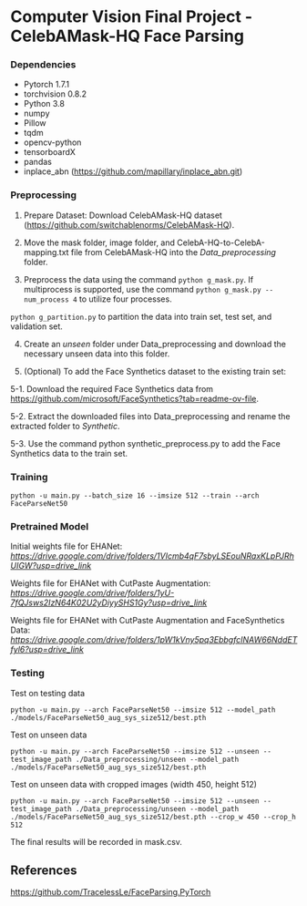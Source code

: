 # Computer Vision Final Project - CelebAMask-HQ Face Parsing

### Dependencies
- Pytorch 1.7.1
- torchvision 0.8.2
- Python 3.8
- numpy
- Pillow
- tqdm
- opencv-python
- tensorboardX
- pandas
- inplace_abn (https://github.com/mapillary/inplace_abn.git)

### Preprocessing
1. Prepare Dataset: Download CelebAMask-HQ dataset (https://github.com/switchablenorms/CelebAMask-HQ).

2. Move the mask folder, image folder, and CelebA-HQ-to-CelebA-mapping.txt file from CelebAMask-HQ into the *Data_preprocessing* folder.

3. Preprocess the data using the command 
```python g_mask.py```. If multiprocess is supported, use the command ```python g_mask.py --num_process 4``` to utilize four processes.

```python g_partition.py``` to partition the data into train set, test set, and validation set.

4. Create an *unseen* folder under Data_preprocessing and download the necessary unseen data into this folder.

5. (Optional) To add the Face Synthetics dataset to the existing train set:

5-1. Download the required Face Synthetics data from https://github.com/microsoft/FaceSynthetics?tab=readme-ov-file.

5-2. Extract the downloaded files into Data_preprocessing and rename the extracted folder to *Synthetic*.

5-3. Use the command python synthetic_preprocess.py to add the Face Synthetics data to the train set.

### Training
```
python -u main.py --batch_size 16 --imsize 512 --train --arch FaceParseNet50
```

### Pretrained Model
Initial weights file for EHANet: *https://drive.google.com/drive/folders/1VIcmb4qF7sbyLSEouNRaxKLpPJRhUIGW?usp=drive_link*

Weights file for EHANet with CutPaste Augmentation:  *https://drive.google.com/drive/folders/1yU-7fQJsws2IzN64K02U2yDiyySHS1Gy?usp=drive_link*

Weights file for EHANet with CutPaste Augmentation and FaceSynthetics Data: *https://drive.google.com/drive/folders/1pW1kVny5pq3EbbgfcINAW66NddETfyl6?usp=drive_link*

### Testing
Test on testing data
```
python -u main.py --arch FaceParseNet50 --imsize 512 --model_path ./models/FaceParseNet50_aug_sys_size512/best.pth
```


Test on unseen data
```
python -u main.py --arch FaceParseNet50 --imsize 512 --unseen --test_image_path ./Data_preprocessing/unseen --model_path ./models/FaceParseNet50_aug_sys_size512/best.pth
```


Test on unseen data with cropped images (width 450, height 512)
```
python -u main.py --arch FaceParseNet50 --imsize 512 --unseen --test_image_path ./Data_preprocessing/unseen --model_path ./models/FaceParseNet50_aug_sys_size512/best.pth --crop_w 450 --crop_h 512
```

The final results will be recorded in mask.csv.

## References
https://github.com/TracelessLe/FaceParsing.PyTorch





